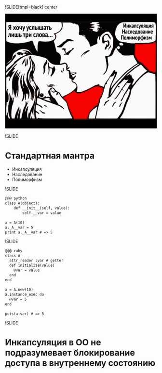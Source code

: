 !SLIDE[tmpl=black] center
<div><img src="three-rules.png" /></div>

!SLIDE

# Стандартная мантра

 * Инкапсуляция
 * Наследование
 * Полиморфизм

!SLIDE

	@@@ python
	class A(object):
		def __init__(self, value):
			self.__var = value

	a = A(10)
	a._A__var = 5
	print a._A__var # => 5

!SLIDE

	@@@ ruby
	class A
	  attr_reader :var # getter
	  def initialize(value)
	  	@var = value
	  end
	end

	a = A.new(10)
	a.instance_exec do
	  @var = 5
	end

	puts(a.var) # => 5

!SLIDE

# Инкапсуляция в ОО не подразумевает блокирование доступа в внутреннему состоянию